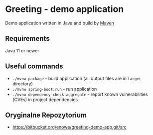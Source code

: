 # Greeting - demo application

Demo application written in Java and build by [Maven](https://maven.apache.org/)

## Requirements

Java 11 or newer

## Useful commands

* `./mvnw package` - build application (all output files are in `target` directory)
* `./mvnw spring-boot:run` - run application
* `./mvnw dependency-check:aggregate` - report known vulnerabilities (CVEs) in project dependencies

## Oryginalne Repozytorium

* https://bitbucket.org/enowe/greeting-demo-app.git/src